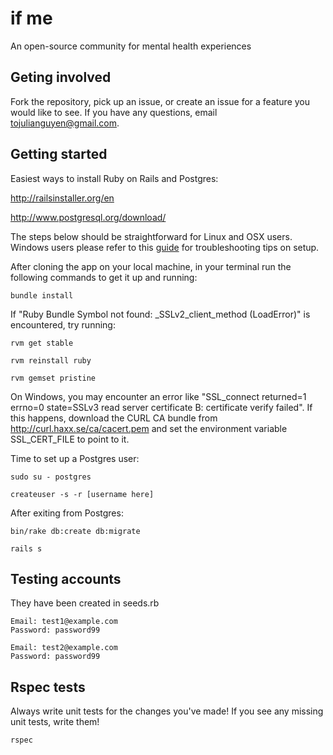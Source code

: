 if me
=====

An open-source community for mental health experiences

Geting involved
---------------

Fork the repository, pick up an issue, or create an issue for a feature you would like to see. If you have any questions, email tojulianguyen@gmail.com.

Getting started
---------------

Easiest ways to install Ruby on Rails and Postgres:

http://railsinstaller.org/en

http://www.postgresql.org/download/

The steps below should be straightforward for Linux and OSX users. Windows users please refer to this [guide](https://gist.github.com/KelseyDH/11198922) for troubleshooting tips on setup.

After cloning the app on your local machine, in your terminal run the following commands to get it up and running:

```
bundle install
```

If "Ruby Bundle Symbol not found: _SSLv2_client_method (LoadError)" is encountered, try running:

```
rvm get stable
```

```
rvm reinstall ruby
```

```
rvm gemset pristine
```

On Windows, you may encounter an error like "SSL_connect returned=1 errno=0 state=SSLv3 read server certificate B: certificate verify failed".  If this happens, download the CURL CA bundle from http://curl.haxx.se/ca/cacert.pem and set the environment variable SSL_CERT_FILE to point to it.

Time to set up a Postgres user:

```
sudo su - postgres
```

```
createuser -s -r [username here]
````

After exiting from Postgres:

```
bin/rake db:create db:migrate
```

```
rails s
```

Testing accounts
-----------------

They have been created in seeds.rb

```
Email: test1@example.com
Password: password99
```

```
Email: test2@example.com
Password: password99
```

Rspec tests
------------

Always write unit tests for the changes you've made! If you see any missing unit tests, write them!

```
rspec
```
